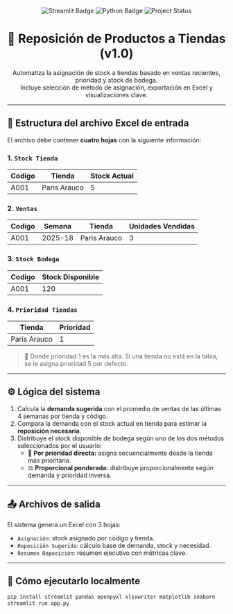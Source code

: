 <p align="center">
  <img src="https://img.shields.io/badge/streamlit-app-red?logo=streamlit" alt="Streamlit Badge"/>
  <img src="https://img.shields.io/badge/python-3.10+-blue?logo=python" alt="Python Badge"/>
  <img src="https://img.shields.io/badge/status-prototype-yellow" alt="Project Status"/>
</p>

<h1 align="center">🏪 Reposición de Productos a Tiendas (v1.0)</h1>

<p align="center">
  Automatiza la asignación de stock a tiendas basado en ventas recientes, prioridad y stock de bodega.<br/>
  Incluye selección de método de asignación, exportación en Excel y visualizaciones clave.
</p>

---

## 📂 Estructura del archivo Excel de entrada

El archivo debe contener **cuatro hojas** con la siguiente información:

### 1. `Stock Tienda`
| Codigo | Tienda | Stock Actual |
|--------|--------|---------------|
| A001   | Paris Arauco | 5       |

### 2. `Ventas`
| Codigo | Semana | Tienda | Unidades Vendidas |
|--------|--------|--------|-------------------|
| A001   | 2025-18 | Paris Arauco | 3         |

### 3. `Stock Bodega`
| Codigo | Stock Disponible |
|--------|------------------|
| A001   | 120              |

### 4. `Prioridad Tiendas`
| Tienda | Prioridad |
|--------|-----------|
| Paris Arauco | 1     |

> 📌 Donde prioridad 1 es la más alta. Si una tienda no está en la tabla, se le asigna prioridad 5 por defecto.

---

## ⚙️ Lógica del sistema

1. Calcula la **demanda sugerida** con el promedio de ventas de las últimas 4 semanas por tienda y código.
2. Compara la demanda con el stock actual en tienda para estimar la **reposició‍n necesaria**.
3. Distribuye el stock disponible de bodega según uno de los dos métodos seleccionados por el usuario:
   - 🔁 **Por prioridad directa:** asigna secuencialmente desde la tienda más prioritaria.
   - ⚖️ **Proporcional ponderada:** distribuye proporcionalmente según demanda y prioridad inversa.

---

## 📤 Archivos de salida

El sistema genera un Excel con 3 hojas:

- `Asignación`: stock asignado por código y tienda.
- `Reposición Sugerida`: cálculo base de demanda, stock y necesidad.
- `Resumen Reposición`: resumen ejecutivo con métricas clave.

---

## 🚀 Cómo ejecutarlo localmente

```bash
pip install streamlit pandas openpyxl xlsxwriter matplotlib seaborn
streamlit run app.py
